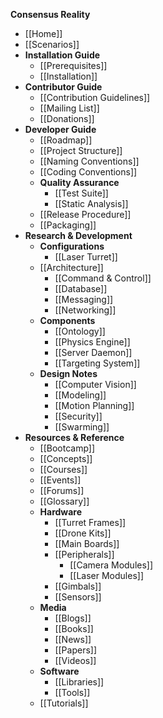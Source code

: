 **Consensus Reality**

* [[Home]]
* [[Scenarios]]
* **Installation Guide**
  * [[Prerequisites]]
  * [[Installation]]
* **Contributor Guide**
  * [[Contribution Guidelines]]
  * [[Mailing List]]
  * [[Donations]]
* **Developer Guide**
  * [[Roadmap]]
  * [[Project Structure]]
  * [[Naming Conventions]]
  * [[Coding Conventions]]
  * **Quality Assurance**
    * [[Test Suite]]
    * [[Static Analysis]]
  * [[Release Procedure]]
  * [[Packaging]]
* **Research & Development**
  * **Configurations**
    * [[Laser Turret]]
  * [[Architecture]]
    * [[Command & Control]]
    * [[Database]]
    * [[Messaging]]
    * [[Networking]]
  * **Components**
    * [[Ontology]]
    * [[Physics Engine]]
    * [[Server Daemon]]
    * [[Targeting System]]
  * **Design Notes**
    * [[Computer Vision]]
    * [[Modeling]]
    * [[Motion Planning]]
    * [[Security]]
    * [[Swarming]]
* **Resources & Reference**
  * [[Bootcamp]]
  * [[Concepts]]
  * [[Courses]]
  * [[Events]]
  * [[Forums]]
  * [[Glossary]]
  * **Hardware**
    * [[Turret Frames]]
    * [[Drone Kits]]
    * [[Main Boards]]
    * [[Peripherals]]
      * [[Camera Modules]]
      * [[Laser Modules]]
    * [[Gimbals]]
    * [[Sensors]]
  * **Media**
    * [[Blogs]]
    * [[Books]]
    * [[News]]
    * [[Papers]]
    * [[Videos]]
  * **Software**
    * [[Libraries]]
    * [[Tools]]
  * [[Tutorials]]
